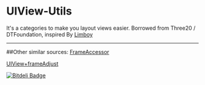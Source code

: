 UIView-Utils
============

It's a categories to make you layout views easier.
Borrowed from Three20 / DTFoundation, inspired By [Limboy](http://blog.leezhong.com)

-------
##Other similar sources:
[FrameAccessor](https://github.com/AlexDenisov/FrameAccessor)

[UIView+frameAdjust](https://gist.github.com/tangqiaoboy/8131327)


[![Bitdeli Badge](https://d2weczhvl823v0.cloudfront.net/demon1105/uiview-utils/trend.png)](https://bitdeli.com/free "Bitdeli Badge")

